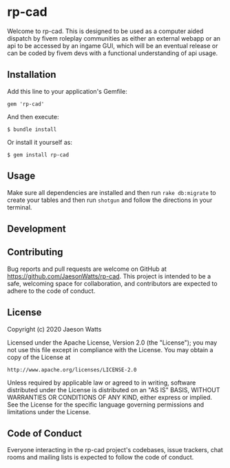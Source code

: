 # rp-cad

Welcome to rp-cad. This is designed to be used as a computer aided dispatch by fivem roleplay communities as either an external webapp or an api to be accessed by an ingame GUI, which will be an eventual release or can be coded by fivem devs with a functional understanding of api usage.


## Installation
Add this line to your application's Gemfile:

`gem 'rp-cad'`

And then execute:

`$ bundle install`

Or install it yourself as:

`$ gem install rp-cad`

## Usage

Make sure all dependencies are installed and then run  `rake db:migrate` to create your tables and then run `shotgun` and follow the directions in your terminal.

## Development

<blank>

## Contributing
Bug reports and pull requests are welcome on GitHub at https://github.com/JaesonWatts/rp-cad. This project is intended to be a safe, welcoming space for collaboration, and contributors are expected to adhere to the code of conduct.

## License
Copyright (c) 2020 Jaeson Watts

Licensed under the Apache License, Version 2.0 (the "License");
you may not use this file except in compliance with the License.
You may obtain a copy of the License at

    http://www.apache.org/licenses/LICENSE-2.0

Unless required by applicable law or agreed to in writing, software
distributed under the License is distributed on an "AS IS" BASIS,
WITHOUT WARRANTIES OR CONDITIONS OF ANY KIND, either express or implied.
See the License for the specific language governing permissions and
limitations under the License.

## Code of Conduct
Everyone interacting in the rp-cad project's codebases, issue trackers, chat rooms and mailing lists is expected to follow the code of conduct.
